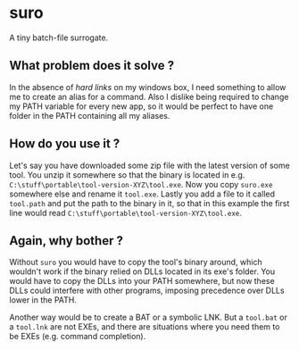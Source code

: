 # suro

A tiny batch-file surrogate.

## What problem does it solve ?

In the absence of *hard links* on my windows box, I need something to allow me to create an alias for a command. Also I dislike being required to change my PATH variable for every new app, so it would be perfect to have one folder in the PATH containing all my aliases.

## How do you use it ?

Let's say you have downloaded some zip file with the latest version of some tool. You unzip it somewhere so that the binary is located in e.g. `C:\stuff\portable\tool-version-XYZ\tool.exe`. Now you copy `suro.exe` somewhere else and rename it `tool.exe`. Lastly you add a file to it called `tool.path` and put the path to the binary in it, so that in this example the first line would read `C:\stuff\portable\tool-version-XYZ\tool.exe`.

## Again, why bother ?

Without `suro` you would have to copy the tool's binary around, which wouldn't work if the binary relied on DLLs located in its exe's folder. You would have to copy the DLLs into your PATH somewhere, but now these DLLs could interfere with other programs, imposing precedence over DLLs lower in the PATH.

Another way would be to create a BAT or a symbolic LNK. But a `tool.bat` or a `tool.lnk` are not EXEs, and there are situations where you need them to be EXEs (e.g. command completion).
